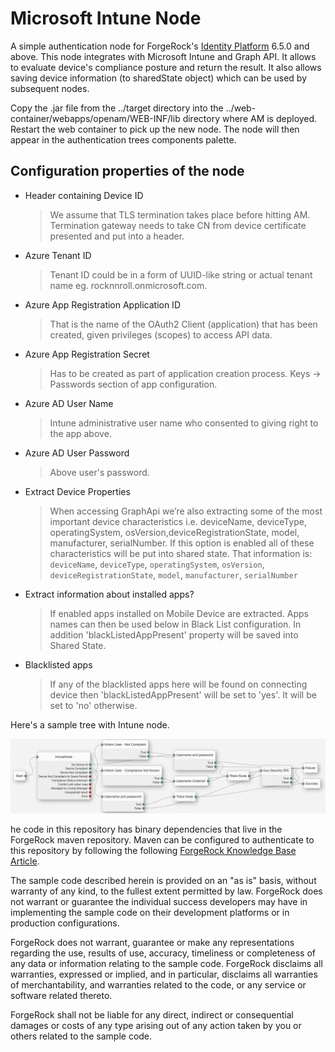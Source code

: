 <!--
 * The contents of this file are subject to the terms of the Common Development and
 * Distribution License (the License). You may not use this file except in compliance with the
 * License.
 *
 * You can obtain a copy of the License at legal/CDDLv1.0.txt. See the License for the
 * specific language governing permission and limitations under the License.
 *
 * When distributing Covered Software, include this CDDL Header Notice in each file and include
 * the License file at legal/CDDLv1.0.txt. If applicable, add the following below the CDDL
 * Header, with the fields enclosed by brackets [] replaced by your own identifying
 * information: "Portions copyright [year] [name of copyright owner]".
 *
 * Copyright 2018 ForgeRock AS.
-->
# Microsoft Intune Node

A simple authentication node for ForgeRock's [Identity Platform][forgerock_platform] 6.5.0 and above. This node integrates with Microsoft Intune and Graph API. It allows to evaluate device's compliance posture and return the result. It also allows saving device information (to sharedState object) which can be used by subsequent nodes.


Copy the .jar file from the ../target directory into the ../web-container/webapps/openam/WEB-INF/lib directory where AM is deployed.  Restart the web container to pick up the new node.  The node will then appear in the authentication trees components palette.


##  Configuration properties of the node
- Header containing Device ID
    >We assume that TLS termination takes place before hitting AM. Termination gateway needs to take CN from device certificate presented and put into a header.

- Azure Tenant ID
    >Tenant ID could be in a form of UUID-like string or actual tenant name eg. rocknnroll.onmicrosoft.com.

- Azure App Registration Application ID
    >That is the name of the OAuth2 Client (application) that has been created, given privileges (scopes) to access API data.

- Azure App Registration Secret
    >Has to be created as part of application creation process. Keys -> Passwords section of app configuration.

- Azure AD User Name
    >Intune administrative user name who consented to giving right to the app above.

- Azure AD User Password
    >Above user's password.

- Extract Device Properties
    >When accessing GraphApi we’re also extracting some of the most important device characteristics i.e. deviceName, deviceType, operatingSystem, osVersion,deviceRegistrationState, model, manufacturer, serialNumber. If this option is enabled all of these characteristics will be put into shared state.
    That information is: `deviceName`, `deviceType`, `operatingSystem`, `osVersion`, `deviceRegistrationState`, `model`, `manufacturer`, `serialNumber`
   
- Extract information about installed apps?
    >If enabled apps installed on Mobile Device are extracted. Apps names can then be used below in Black List configuration. In addition 'blackListedAppPresent' property will be saved into Shared State.

- Blacklisted apps
    >If any of the blacklisted apps here will be found on connecting device then 'blackListedAppPresent' will be set to 'yes'. It will be set to 'no' otherwise. 
    
 

Here's a sample tree with Intune node.

![ScreenShot](./example.png)

 he code in this repository has binary dependencies that live in the ForgeRock maven repository. Maven can be configured to authenticate to this repository by following the following [ForgeRock Knowledge Base Article](https://backstage.forgerock.com/knowledge/kb/article/a74096897).
        
The sample code described herein is provided on an "as is" basis, without warranty of any kind, to the fullest extent permitted by law. ForgeRock does not warrant or guarantee the individual success developers may have in implementing the sample code on their development platforms or in production configurations.

ForgeRock does not warrant, guarantee or make any representations regarding the use, results of use, accuracy, timeliness or completeness of any data or information relating to the sample code. ForgeRock disclaims all warranties, expressed or implied, and in particular, disclaims all warranties of merchantability, and warranties related to the code, or any service or software related thereto.

ForgeRock shall not be liable for any direct, indirect or consequential damages or costs of any type arising out of any action taken by you or others related to the sample code.

[forgerock_platform]: https://www.forgerock.com/platform/  
